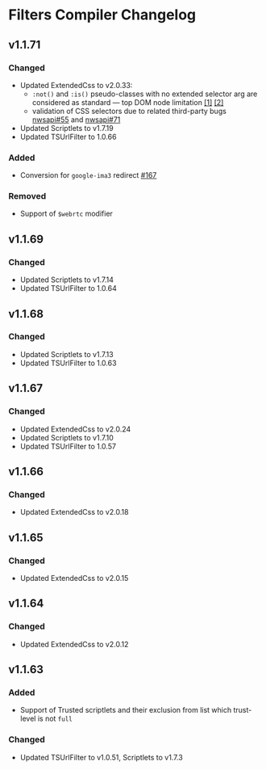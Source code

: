 # Filters Compiler Changelog


## v1.1.71

### Changed

- Updated ExtendedCss to v2.0.33:
    - `:not()` and `:is()` pseudo-classes with no extended selector arg
        are considered as standard — top DOM node limitation
        [[1]](https://github.com/AdguardTeam/ExtendedCss/#extended-css-not-limitations)
        [[2]](https://github.com/AdguardTeam/ExtendedCss/#extended-css-is-limitations)
    -  validation of CSS selectors due to related third-party bugs [nwsapi#55](https://github.com/dperini/nwsapi/issues/55)
        and [nwsapi#71](https://github.com/dperini/nwsapi/issues/71)
- Updated Scriptlets to v1.7.19
- Updated TSUrlFilter to 1.0.66

### Added

- Conversion for `google-ima3` redirect [#167](https://github.com/AdguardTeam/FiltersCompiler/issues/167)

### Removed

- Support of `$webrtc` modifier


## v1.1.69

### Changed

- Updated Scriptlets to v1.7.14
- Updated TSUrlFilter to 1.0.64


## v1.1.68

### Changed

- Updated Scriptlets to v1.7.13
- Updated TSUrlFilter to 1.0.63


## v1.1.67

### Changed

- Updated ExtendedCss to v2.0.24
- Updated Scriptlets to v1.7.10
- Updated TSUrlFilter to 1.0.57


## v1.1.66

### Changed

- Updated ExtendedCss to v2.0.18


## v1.1.65

### Changed

- Updated ExtendedCss to v2.0.15


## v1.1.64

### Changed

- Updated ExtendedCss to v2.0.12


## v1.1.63

### Added

* Support of Trusted scriptlets and their exclusion from list which trust-level is not `full`

### Changed

- Updated TSUrlFilter to v1.0.51, Scriptlets to v1.7.3
